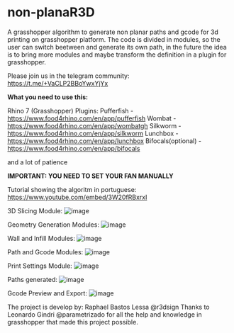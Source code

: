 # non-planaR3D
A grasshopper algorithm to generate non planar paths and gcode for 3d printing on grasshopper platform.
The code is divided in modules, so the user can switch beetween and generate its own path, in the future the idea is to bring more modules and maybe transform the definition in a plugin for grasshopper.

Please join us in the telegram community: https://t.me/+VaCLP2BBoYwxYjYx

**What you need to use this:**

Rhino 7 (Grasshopper)
Plugins:
Pufferfish - https://www.food4rhino.com/en/app/pufferfish
Wombat - https://www.food4rhino.com/en/app/wombatgh
Silkworm - https://www.food4rhino.com/en/app/silkworm
Lunchbox - https://www.food4rhino.com/en/app/lunchbox
Bifocals(optional) - https://www.food4rhino.com/en/app/bifocals

and a lot of patience 

**IMPORTANT: YOU NEED TO SET YOUR FAN MANUALLY**

Tutorial showing the algoritm in portuguese:
https://www.youtube.com/embed/3W20fRBxrxI

3D Slicing Module:
![image](https://user-images.githubusercontent.com/118382008/202248763-16ce80af-0051-467b-9851-4364b994a4df.png)

Geometry Generation Modules:
![image](https://user-images.githubusercontent.com/118382008/202249373-6686b2b5-69e5-4a44-8587-1eeba5819b03.png)

Wall and Infill Modules:
![image](https://user-images.githubusercontent.com/118382008/202249802-bdd73f71-06bc-4b6a-8d6d-7681de2d445b.png)

Path and Gcode Modules:
![image](https://user-images.githubusercontent.com/118382008/202250598-44762d06-48d0-441b-9432-f3b78c039343.png)

Print Settings Module:
![image](https://user-images.githubusercontent.com/118382008/202250657-d7ca9ffb-dbdb-4bb6-a772-92c39562bd2a.png)

Paths generated: 
![image](https://user-images.githubusercontent.com/118382008/202253279-c55b0cd9-b29d-45de-8140-ccaeb0c2c2fd.png)

Gcode Preview and Export:
![image](https://user-images.githubusercontent.com/118382008/202253770-763e119c-9035-4669-994f-084dc7a5cd32.png)

The project is develop by: Raphael Bastos Lessa @r3dsign
Thanks to Leonardo Gindri @parametrizado for all the help and knowledge in grasshopper that made this project possible.

